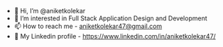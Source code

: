 - 👋 Hi, I’m @aniketkolekar
- 👀 I’m interested in Full Stack Application Design and Development
- 📫 How to reach me - aniketkolekar47@gmail.com
- 💼 My Linkedin profile - https://www.linkedin.com/in/aniketkolekar47/

<!---
aniketkolekar/aniketkolekar is a ✨ special ✨ repository because its `README.md` (this file) appears on your GitHub profile.
You can click the Preview link to take a look at your changes.
--->
